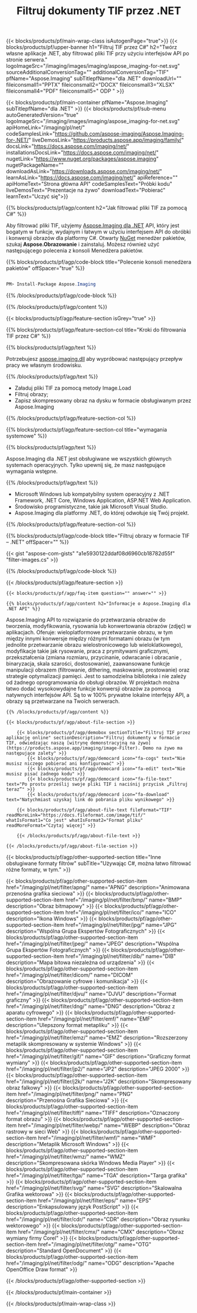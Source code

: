 ﻿---
title: Filtruj dokumenty TIF przez .NET 
weight: 3920
url: /pl/net/filter/tif/ 
lang: pl
langdirlevel: 2
locales: zh-hans,ja,it,ru,de,es,fr,nl,id,lt,pl,pt,vi,tr,ko,zh-hant,ar,hi,th,sv,cs,uk,he
description: Wypróbuj nasze lokalne interfejsy API dokumentów, aby filtrować pliki TIF w platformach .NET Framework, .NET Core, aplikacji systemu Windows i aplikacji sieci Web ASP.NET.
---

{{< blocks/products/pf/main-wrap-class isAutogenPage="true">}}
{{< blocks/products/pf/upper-banner h1="Filtruj TIF przez C#" h2="Twórz własne aplikacje .NET, aby filtrować pliki TIF przy użyciu interfejsów API po stronie serwera." logoImageSrc="/imaging/images/imaging/aspose_imaging-for-net.svg" sourceAdditionalConversionTag="" additionalConversionTag="TIF" pfName="Aspose.Imaging" subTitlepfName="dla .NET" downloadUrl="" fileiconsmall1="PPTX" fileiconsmall2="DOCX" fileiconsmall3="XLSX" fileiconsmall4="PDF" fileiconsmall5=" ODP " >}}

{{< blocks/products/pf/main-container pfName="Aspose.Imaging" subTitlepfName="dla .NET" >}}
{{< blocks/products/pf/sub-menu autoGeneratedVersion="true" logoImageSrc="/imaging/images/imaging/aspose_imaging-for-net.svg" apiHomeLink="/imaging/pl/net/" codeSamplesLink="https://github.com/aspose-imaging/Aspose.Imaging-for-.NET/" liveDemosLink="https://products.aspose.app/imaging/family/" docsLink="https://docs.aspose.com/imaging/net/" installationsDocsLink="https://docs.aspose.com/imaging/net/" nugetLink="https://www.nuget.org/packages/aspose.imaging" nugetPackageName="" downloadAsLink="https://downloads.aspose.com/imaging/net/" learnAsLink="https://docs.aspose.com/imaging/net/" apiReference="" apiHomeText="Strona główna API" codeSamplesText="Próbki kodu" liveDemosText="Prezentacje na żywo" downloadText="Pobierać" learnText="Uczyć się">}}

{{% blocks/products/pf/agp/content h2="Jak filtrować pliki TIF za pomocą C#" %}}

Aby filtrować pliki TIF, użyjemy [Aspose.Imaging dla .NET](https://products.aspose.com/imaging/net) API, który jest bogatym w funkcje, wydajnym i łatwym w użyciu interfejsem API do obróbki i konwersji obrazów dla platformy C#. Otwarty [NuGet](https://www.nuget.org/packages/aspose.imaging) menedżer pakietów, szukaj **Aspose.Obrazowanie** i zainstaluj. Możesz również użyć następującego polecenia z konsoli Menedżera pakietów.

{{% blocks/products/pf/agp/code-block title="Polecenie konsoli menedżera pakietów" offSpacer="true" %}}



```cs

PM> Install-Package Aspose.Imaging

```

{{% /blocks/products/pf/agp/code-block %}}

{{% /blocks/products/pf/agp/content %}}

{{< blocks/products/pf/agp/feature-section isGrey="true" >}}

{{% blocks/products/pf/agp/feature-section-col title="Kroki do filtrowania TIF przez C#" %}}

{{% blocks/products/pf/agp/text %}}

Potrzebujesz [aspose.imaging.dll](https://downloads.aspose.com/imaging/net) aby wypróbować następujący przepływ pracy we własnym środowisku.

{{% /blocks/products/pf/agp/text %}}

+ Załaduj pliki TIF za pomocą metody Image.Load
+ Filtruj obrazy;
+ Zapisz skompresowany obraz na dysku w formacie obsługiwanym przez Aspose.Imaging

{{% /blocks/products/pf/agp/feature-section-col %}}

{{% blocks/products/pf/agp/feature-section-col title="wymagania systemowe" %}}

{{% blocks/products/pf/agp/text %}}

Aspose.Imaging dla .NET jest obsługiwane we wszystkich głównych systemach operacyjnych. Tylko upewnij się, że masz następujące wymagania wstępne.

{{% /blocks/products/pf/agp/text %}}

- Microsoft Windows lub kompatybilny system operacyjny z .NET Framework, .NET Core, Windows Application, ASP.NET Web Application.
- Środowisko programistyczne, takie jak Microsoft Visual Studio.
- Aspose.Imaging dla platformy .NET, do której odwołuje się Twój projekt.

{{% /blocks/products/pf/agp/feature-section-col %}}

{{% blocks/products/pf/agp/code-block title="Filtruj obrazy w formacie TIF – .NET" offSpacer="" %}}

{{< gist "aspose-com-gists" "a1e5930122ddaf08d6960cb18782d55f" "filter-images.cs" >}}

{{% /blocks/products/pf/agp/code-block %}}

{{< /blocks/products/pf/agp/feature-section >}}

    {{< blocks/products/pf/agp/faq-item question="" answer="" >}}
 

<!-- aboutfile Starts -->

    {{% blocks/products/pf/agp/content h2="Informacje o Aspose.Imaging dla .NET API" %}}


Aspose.Imaging API to rozwiązanie do przetwarzania obrazów do tworzenia, modyfikowania, rysowania lub konwertowania obrazów (zdjęć) w aplikacjach. Oferuje: wieloplatformowe przetwarzanie obrazu, w tym między innymi konwersje między różnymi formatami obrazu (w tym jednolite przetwarzanie obrazu wielostronicowego lub wieloklatkowego), modyfikacje takie jak rysowanie, praca z prymitywami graficznymi, przekształcenia (zmiana rozmiaru, przycinanie, odwracanie i obracanie , binaryzacja, skala szarości, dostosowanie), zaawansowane funkcje manipulacji obrazem (filtrowanie, dithering, maskowanie, prostowanie) oraz strategie optymalizacji pamięci. Jest to samodzielna biblioteka i nie zależy od żadnego oprogramowania do obsługi obrazów. W projektach można łatwo dodać wysokowydajne funkcje konwersji obrazów za pomocą natywnych interfejsów API. Są to w 100% prywatne lokalne interfejsy API, a obrazy są przetwarzane na Twoich serwerach.


    {{% /blocks/products/pf/agp/content %}}

    {{< blocks/products/pf/agp/about-file-section >}}

        {{< blocks/products/pf/agp/demobox sectionTitle="Filtruj TIF przez aplikację online" sectionDescription="Filtruj dokumenty w formacie TIF, odwiedzając naszą [witrynę demonstracyjną na żywo](https://products.aspose.app/imaging/image-Filter). Demo na żywo ma następujące zalety" >}}
            {{< blocks/products/pf/agp/democard icon="fa-cogs" text="Nie musisz niczego pobierać ani konfigurować" >}}
            {{< blocks/products/pf/agp/democard icon="fa-edit" text="Nie musisz pisać żadnego kodu" >}}
            {{< blocks/products/pf/agp/democard icon="fa-file-text" text="Po prostu prześlij swoje pliki TIF i naciśnij przycisk „Filtruj teraz”" >}}
            {{< blocks/products/pf/agp/democard icon="fa-download" text="Natychmiast uzyskaj link do pobrania pliku wynikowego" >}}

        {{< blocks/products/pf/agp/about-file-text fileFormat="TIF" readMoreLink="https://docs.fileformat.com/image/tif/" whatIsFormat1="Co jest" whatIsFormat2="Format pliku" readMoreFormat="Czytaj więcej" >}}

        {{< /blocks/products/pf/agp/about-file-text >}}

    {{< /blocks/products/pf/agp/about-file-section >}}

<!-- aboutfile Ends -->

{{< blocks/products/pf/agp/other-supported-section title="Inne obsługiwane formaty filtrów" subTitle="Używając C#, można łatwo filtrować różne formaty, w tym." >}}

{{< blocks/products/pf/agp/other-supported-section-item href="/imaging/pl/net/filter/apng/" name="APNG" description="Animowana przenośna grafika sieciowa" >}}
{{< blocks/products/pf/agp/other-supported-section-item href="/imaging/pl/net/filter/bmp/" name="BMP" description="Obraz bitmapowy" >}}
{{< blocks/products/pf/agp/other-supported-section-item href="/imaging/pl/net/filter/ico/" name="ICO" description="Ikona Windows" >}}
{{< blocks/products/pf/agp/other-supported-section-item href="/imaging/pl/net/filter/jpg/" name="JPG" description="Wspólna Grupa Ekspertów Fotograficznych" >}}
{{< blocks/products/pf/agp/other-supported-section-item href="/imaging/pl/net/filter/jpeg/" name="JPEG" description="Wspólna Grupa Ekspertów Fotograficznych" >}}
{{< blocks/products/pf/agp/other-supported-section-item href="/imaging/pl/net/filter/dib/" name="DIB" description="Mapa bitowa niezależna od urządzenia" >}}
{{< blocks/products/pf/agp/other-supported-section-item href="/imaging/pl/net/filter/dicom/" name="DICOM" description="Obrazowanie cyfrowe i komunikacja" >}}
{{< blocks/products/pf/agp/other-supported-section-item href="/imaging/pl/net/filter/djvu/" name="DJVU" description="Format graficzny" >}}
{{< blocks/products/pf/agp/other-supported-section-item href="/imaging/pl/net/filter/dng/" name="DNG" description="Obraz z aparatu cyfrowego" >}}
{{< blocks/products/pf/agp/other-supported-section-item href="/imaging/pl/net/filter/emf/" name="EMF" description="Ulepszony format metapliku" >}}
{{< blocks/products/pf/agp/other-supported-section-item href="/imaging/pl/net/filter/emz/" name="EMZ" description="Rozszerzony metaplik skompresowany w systemie Windows" >}}
{{< blocks/products/pf/agp/other-supported-section-item href="/imaging/pl/net/filter/gif/" name="GIF" description="Graficzny format wymiany" >}}
{{< blocks/products/pf/agp/other-supported-section-item href="/imaging/pl/net/filter/jp2/" name="JP2" description="JPEG 2000" >}}
{{< blocks/products/pf/agp/other-supported-section-item href="/imaging/pl/net/filter/j2k/" name="J2K" description="Skompresowany obraz falkowy" >}}
{{< blocks/products/pf/agp/other-supported-section-item href="/imaging/pl/net/filter/png/" name="PNG" description="Przenośna Grafika Sieciowa" >}}
{{< blocks/products/pf/agp/other-supported-section-item href="/imaging/pl/net/filter/tiff/" name="TIFF" description="Oznaczony format obrazu" >}}
{{< blocks/products/pf/agp/other-supported-section-item href="/imaging/pl/net/filter/webp/" name="WEBP" description="Obraz rastrowy w sieci Web" >}}
{{< blocks/products/pf/agp/other-supported-section-item href="/imaging/pl/net/filter/wmf/" name="WMF" description="Metaplik Microsoft Windows" >}}
{{< blocks/products/pf/agp/other-supported-section-item href="/imaging/pl/net/filter/wmz/" name="WMZ" description="Skompresowana skórka Windows Media Player" >}}
{{< blocks/products/pf/agp/other-supported-section-item href="/imaging/pl/net/filter/tga/" name="TGA" description="Targa grafika" >}}
{{< blocks/products/pf/agp/other-supported-section-item href="/imaging/pl/net/filter/svg/" name="SVG" description="Skalowalna Grafika wektorowa" >}}
{{< blocks/products/pf/agp/other-supported-section-item href="/imaging/pl/net/filter/eps/" name="EPS" description="Enkapsulowany język PostScript" >}}
{{< blocks/products/pf/agp/other-supported-section-item href="/imaging/pl/net/filter/cdr/" name="CDR" description="Obraz rysunku wektorowego" >}}
{{< blocks/products/pf/agp/other-supported-section-item href="/imaging/pl/net/filter/cmx/" name="CMX" description="Obraz wymiany firmy Corel" >}}
{{< blocks/products/pf/agp/other-supported-section-item href="/imaging/pl/net/filter/otg/" name="OTG" description="Standard OpenDocument" >}}
{{< blocks/products/pf/agp/other-supported-section-item href="/imaging/pl/net/filter/odg/" name="ODG" description="Apache OpenOffice Draw format" >}}

{{< /blocks/products/pf/agp/other-supported-section >}}

{{< /blocks/products/pf/main-container >}}
    
{{< /blocks/products/pf/main-wrap-class >}}
